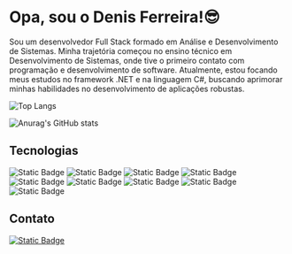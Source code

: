# Opa, sou o Denis Ferreira!😎

Sou um desenvolvedor Full Stack formado em Análise e Desenvolvimento de Sistemas. Minha trajetória começou no ensino técnico em Desenvolvimento de Sistemas, onde tive o primeiro contato com programação e desenvolvimento de software.
Atualmente, estou focando meus estudos no framework .NET e na linguagem C#, buscando aprimorar minhas habilidades no desenvolvimento de aplicações robustas.

![Top Langs](https://github-readme-stats.vercel.app/api/top-langs/?username=CostaDenis&layout=compact&theme=merko)

![Anurag's GitHub stats](https://github-readme-stats.vercel.app/api?username=CostaDenis&show_icons=true&theme=merko)

## Tecnologias

   ![Static Badge](https://img.shields.io/badge/DotNet-512BD4.svg?style=for-the-badge&logo=dotnet&logoColor=ffffff)
   ![Static Badge](https://img.shields.io/badge/C_SHARP-512BD4.svg?style=for-the-badge&logo=Sharp&logoColor=ffffff)
   ![Static Badge](https://img.shields.io/badge/HTML-f16529.svg?style=for-the-badge&logo=HTML5&logoColor=ffffff)
   ![Static Badge](https://img.shields.io/badge/CSS-1172b8.svg?style=for-the-badge&logo=CSS3&logoColor=ffffff)	
   ![Static Badge](https://img.shields.io/badge/JAVASCRIPT-f7df1e.svg?style=for-the-badge&logo=JavaScript&logoColor=000000)
   ![Static Badge](https://img.shields.io/badge/TAILWIND_CSS-44a8b3.svg?style=for-the-badge&logo=TailwindCSS&logoColor=ffffff)
   ![Static Badge](https://img.shields.io/badge/SQLITE-0f80cc.svg?style=for-the-badge&logo=SQLite&logoColor=ffffff)
   ![Static Badge](https://img.shields.io/badge/Kotlin-7f52ff.svg?style=for-the-badge&logo=Kotlin&logoColor=ffffff)
    ![Static Badge](https://img.shields.io/badge/Linkedin-7f52ff.svg?style=for-the-badge&logo=Linkedin&logoColor=ffffff)

  ## Contato

  [![Static Badge](https://img.shields.io/badge/Linkedin-0a66c2.svg?style=for-the-badge&logoColor=ffffff)](https://www.linkedin.com/in/denis-da-costa-ferreira-a2bb00339/)


         
            
             
          

 
